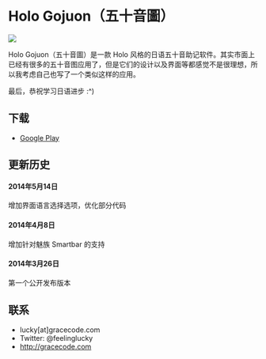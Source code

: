 # Holo Gojuon（五十音圖）


![](http://files.gracecode.com/2014_03_26/1395822850@320.png)


Holo Gojuon（五十音圖）是一款 Holo 风格的日语五十音助记软件。其实市面上已经有很多的五十音图应用了，但是它们的设计以及界面等都感觉不是很理想，所以我考虑自己也写了一个类似这样的应用。

最后，恭祝学习日语进步 :^)


## 下载


* [Google Play](https://play.google.com/store/apps/details?id=com.gracecode.android.gojuon)  


## 更新历史

#### 2014年5月14日

增加界面语言选择选项，优化部分代码

#### 2014年4月8日

增加针对魅族 Smartbar 的支持

#### 2014年3月26日

第一个公开发布版本


## 联系

* lucky[at]gracecode.com
* Twitter: @feelinglucky
* http://gracecode.com
